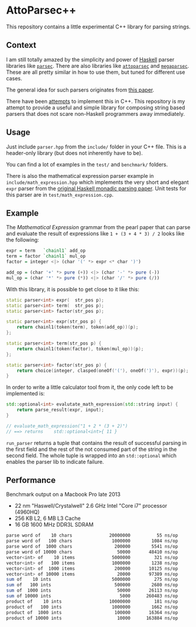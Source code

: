 # AttoParsec++

This repository contains a little experimental C++ library for parsing strings.

## Context

I am still totally amazed by the simplicity and power of [Haskell](https://www.haskell.org/) parser libraries like [`parsec`](https://hackage.haskell.org/package/parsec).
There are also libraries like [`attoparsec`](https://hackage.haskell.org/package/attoparsec) and [`megaparsec`](https://hackage.haskell.org/package/megaparsec).
These are all pretty similar in how to use them, but tuned for different use cases.

The general idea for such parsers originates from [this paper](http://www.cs.nott.ac.uk/~pszgmh/pearl.pdf).

There have been [attempts](http://yapb-soc.blogspot.de/2012/11/monadic-parsing-in-c.html) to implement this in C++.
This repository is my attempt to provide a useful and simple library for composing string based parsers that does not scare non-Haskell programmers away immediately.

## Usage

Just include `parser.hpp` from the `include/` folder in your C++ file.
This is a header-only library (but does not inherently have to be).

You can find a lot of examples in the `test/` and `benchmark/` folders.

There is also the mathematical expression parser example in `include/math_expression.hpp` which implements the very short and elegant `expr` parser from the [original Haskell monadic parsing paper](http://www.cs.nott.ac.uk/~pszgmh/pearl.pdf).
Unit tests for this parser are in `test/math_expression.cpp`.

## Example

The *Mathematical Expression* grammar from the pearl paper that can parse and evaluate the result of expressions like `1 + (3 + 4 * 3) / 2` looks like the following:

``` haskell
expr = term   `chainl1` add_op
term = factor `chainl1` mul_op
factor = integer <|> (char '(' *> expr <* char ')')

add_op = (char '+' *> pure (+)) <|> (char '-' *> pure (-))
mul_op = (char '*' *> pure (*)) <|> (char '/' *> pure (/))
```

With this library, it is possible to get close to it like this:

``` c++
static parser<int> expr(  str_pos p);
static parser<int> term(  str_pos p);
static parser<int> factor(str_pos p);

static parser<int> expr(str_pos p) {
    return chainl1(token(term), token(add_op))(p);
};

static parser<int> term(str_pos p) {
    return chainl1(token(factor), token(mul_op))(p);
};

static parser<int> factor(str_pos p) {
    return choice(integer, clasped(oneOf('('), oneOf(')'), expr))(p);
}
```

In order to write a little calculator tool from it, the only code left to be implemented is:

``` c++
std::optional<int> evalutate_math_expression(std::string input) {
    return parse_result(expr, input);
}

// evaluate_math_expression("1 + 2 * (3 + 2)")
// ==> returns    std::optional<int>{ 11 }
```

`run_parser` returns a tuple that contains the result of successful parsing in the first field and the rest of the not consumed part of the string in the second field.
The whole tuple is wrapped into an `std::optional` which enables the parser lib to indicate failure.

## Performance

Benchmark output on a Macbook Pro late 2013

- 22 nm "Haswell/Crystalwell" 2.6 GHz Intel "Core i7" processor (4960HQ)
- 256 KB L2, 6 MB L3 Cache
- 16 GB 1600 MHz DDR3L SDRAM

``` bash
parse word of    10 chars              20000000          55 ns/op
parse word of   100 chars               1000000        1084 ns/op
parse word of  1000 chars                200000        5541 ns/op
parse word of 10000 chars                 50000       48410 ns/op
vector<int> of    10 items              5000000         321 ns/op
vector<int> of   100 items              1000000        1238 ns/op
vector<int> of  1000 items               200000       10125 ns/op
vector<int> of 10000 items                20000       97389 ns/op
sum of    10 ints                       5000000         275 ns/op
sum of   100 ints                        500000        2680 ns/op
sum of  1000 ints                         50000       26113 ns/op
sum of 10000 ints                          5000      260483 ns/op
product of    10 ints                  10000000         181 ns/op
product of   100 ints                   1000000        1662 ns/op
product of  1000 ints                    100000       16364 ns/op
product of 10000 ints                     10000      163884 ns/op
```



